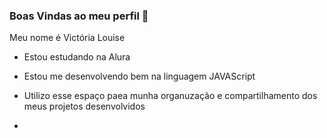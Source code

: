 ### Boas Vindas ao meu perfil 💟

Meu nome é Victória Louise

- Estou estudando na Alura
- Estou me desenvolvendo bem na linguagem JAVAScript
- Utilizo esse espaço paea munha organuzação e compartilhamento dos meus projetos  desenvolvidos
 
- 
